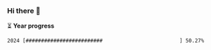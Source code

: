 ### Hi there :wave:

:hourglass_flowing_sand: **Year progress**

```txt
2024 [#########################                         ] 50.27%
```
